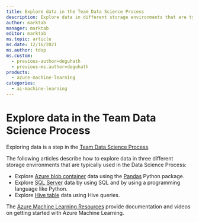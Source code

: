 ```yaml
---
title: Explore data in the Team Data Science Process
description: Explore data in different storage environments that are typically used in the Team Data Science Process.
author: marktab
manager: marktab
editor: marktab
ms.topic: article
ms.date: 12/16/2021
ms.author: tdsp
ms.custom:
  - previous-author=deguhath
  - previous-ms.author=deguhath
products:
  - azure-machine-learning
categories:
  - ai-machine-learning
---
```

# Explore data in the Team Data Science Process

Exploring data is a step in the [Team Data Science Process](overview.md).

The following articles describe how to explore data in three different storage environments that are typically used in the Data Science Process:

* Explore [Azure blob container](explore-data-blob.md) data using the [Pandas](https://pandas.pydata.org/) Python package.
* Explore [SQL Server](explore-data-sql-server.md) data by using SQL and by using a programming language like Python.
* Explore [Hive table](explore-data-hive-tables.md) data using Hive queries.

The [Azure Machine Learning Resources](https://www.aka.ms/AMLservice) provide documentation and videos on getting started with Azure Machine Learning.
